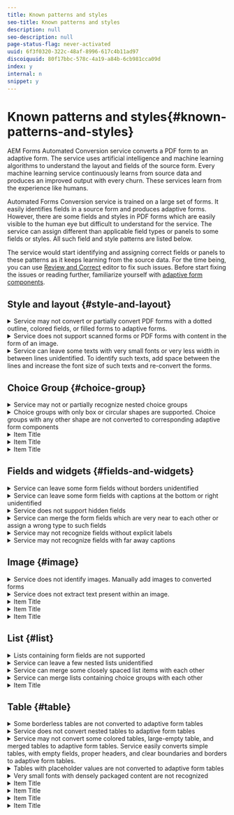 ```yaml
---
title: Known patterns and styles
seo-title: Known patterns and styles
description: null
seo-description: null
page-status-flag: never-activated
uuid: 6f3f0320-322c-48af-8996-617c4b11ad97
discoiquuid: 80f17bbc-578c-4a19-a84b-6cb981cca09d
index: y
internal: n
snippet: y
---
```


# Known patterns and styles{#known-patterns-and-styles}

AEM Forms Automated Conversion service converts a PDF form to an adaptive form. The service uses artificial intelligence and machine learning algorithms to understand the layout and fields of the source form. Every machine learning service continuously learns from source data and produces an improved output with every churn. These services learn from the experience like humans.

Automated Forms Conversion service is trained on a large set of forms. It easily identifies fields in a source form and produces adaptive forms. However, there are some fields and styles in PDF forms which are easily visible to the human eye but difficult to understand for the service. The service can assign different than applicable field types or panels to some fields or styles. All such field and style patterns are listed below.

The service would start identifying and assigning correct fields or panels to these patterns as it keeps learning from the source data. For the time being, you can use [Review and Correct](../../../forms/using/wip/review-correct-ui-edited.md) editor to fix such issues. Before start fixing the issues or reading further, familiarize yourself with [adaptive form components](../../../forms/using/introduction-forms-authoring.md).

## Style and layout {#style-and-layout}

<details>
 <summary>Service may not convert or partially convert PDF forms with a dotted outline, colored fields, or filled forms to adaptive forms. </summary>
 <img captionBottom="Scanned PDF Forms, PDF Forms with the dynamic layout, dotted outline, and filled or colored fields are not supported. " imageRotate="0" src="assets/Colored-dotted-filled-form.PNG" />
</details>

<details>
 <summary>Service does not support scanned forms or PDF forms with content in the form of an image.</summary>
 <img imageRotate="0" src="assets/scanned-forms.jpeg" />
</details>

<details>
 <summary>Service can leave some texts with very small fonts or very less width in between lines unidentified. To identify such texts, add space between the lines and increase the font size of such texts and re-convert the forms. </summary>
 <img imageRotate="0" src="assets/dense-forms-2.png" />
</details>

## Choice Group {#choice-group}

<details>
 <summary>Service may not or partially recognize nested choice groups</summary>
</details>

<details>
 <summary>Choice groups with only box or circular shapes are supported. Choice groups with any other shape are not converted to corresponding adaptive form components </summary>
</details>

<details>
 <summary>Item Title</summary>
</details>

<details>
 <summary>Item Title</summary>
</details>

<details>
 <summary>Item Title</summary>
</details>

## Fields and widgets {#fields-and-widgets}

<details>
 <summary>Service can leave some form fields without borders unidentified</summary>
 <img imageRotate="0" src="assets/border-less-fields-1.PNG" />
</details>

<details>
 <summary>Service can leave some form fields with captions at the bottom or right unidentified</summary>
 <img imageRotate="0" src="assets/caption-at-bottom-fields.PNG" />
</details>

<details>
 <summary>Service does not support hidden fields</summary>
 <video imageRotate="0" status="changing" videoLocalizationType="subtitle" videoSrcUrl="/content/dam/help/en/experience-manager/6-4/forms/using/wip/styles-and-pattern--considerations-and-best-practices-/jcr_content/main-pars/image/hidden-fields.mp4"></video>
</details>

<details>
 <summary>Service can merge the form fields which are very near to each other or assign a wrong type to such fields</summary>
</details>

<details>
 <summary>Service may not recognize fields without explicit labels</summary>
 <img imageRotate="0" />
</details>

<details>
 <summary>Service may not recognize fields with far away captions</summary>
</details>

## Image {#image}

<details>
 <summary>Service does not identify images. Manually add images to converted forms</summary>
</details>

<details>
 <summary>Service does not extract text present within an image. </summary>
</details>

<details>
 <summary>Item Title</summary>
</details>

<details>
 <summary>Item Title</summary>
</details>

<details>
 <summary>Item Title</summary>
</details>

## List {#list}

<details>
 <summary>Lists containing form fields are not supported</summary>
 <img imageRotate="0" src="assets/list-with-fields-patterns.png" />
</details>

<details>
 <summary>Service can leave a few nested lists unidentified </summary>
</details>

<details>
 <summary>Service can merge some closely spaced list items with each other</summary>
</details>

<details>
 <summary>Service can merge lists containing choice groups with each other</summary>
 <img imageRotate="0" src="assets/lists-with-choice-group.png" />
</details>

<details>
 <summary>Item Title</summary>
</details>

## Table {#table}

<details>
 <summary>Some borderless tables are not converted to adaptive form tables</summary>
 <img imageRotate="0" src="assets/border-less.PNG" />
</details>

<details>
 <summary>Service does not convert nested tables to adaptive form tables</summary>
</details>

<details>
 <summary>Service may not convert some colored tables, large-empty table, and merged tables to adaptive form tables. Service easily converts simple tables, with empty fields, proper headers, and clear boundaries and borders to adaptive form tables.</summary>
 <img imageRotate="0" src="assets/tables.gif" />
</details>

<details>
 <summary>Tables with placeholder values are not converted to adaptive form tables</summary>
</details>

<!--
Comment Type: draft

<h2>Text</h2>
-->

<details>
 <summary>Very small fonts with densely packaged content are not recognized</summary>
 <img imageRotate="0" src="assets/dense-forms-2.png" />
</details>

<details>
 <summary>Item Title</summary>
</details>

<details>
 <summary>Item Title</summary>
</details>

<details>
 <summary>Item Title</summary>
</details>

<details>
 <summary>Item Title</summary>
</details>

<!--
Comment Type: draft

<h4>Scanned PDF Forms, PDF Forms with the dynamic layout, dotted outline, and filled or colored fields are not supported.</h4>
-->

<!--
Comment Type: draft

<ul>
<li>Scanned PDF Forms, PDF Forms with the dynamic layout, dotted outline, and filled or colored fields are not supported.<br /> </li>
</ul>
-->

<!--
Comment Type: draft

<ul>
<li>Forms with very small fonts or content with very less width in between lines are not converted properly. Add spacing between the lines and increase the size of forms before starting the conversion.</li>
</ul>
-->

<!--
Comment Type: draft

<ul>
<li>Forms with very small fonts or content with very less width in between lines are not converted properly. Add spacing between the lines and increase the size of forms before starting the conversion.</li>
<li>Images and text inside the images are not identified. Manually add images to converted forms.<br /> </li>
<li>Complex tables like borderless tables, nested tables, table with colored rows, and tables with placeholder values are not converted to adaptive form tables. Only simple table, with empty fields, proper headers, and clear boundaries and borders are supported. You can use <a href="https://chl-author-preview.corp.adobe.com/content/help/en/experience-manager/6-4/forms/using/wip/review-correct-ui-edited.html#main-pars_header_1182718738">adaptive form editor</a> to add or modify complex tables, after the conversion.</li>
</ul>
-->

<!--
Comment Type: draft

<h2>Field-level patterns and styles</h2>
-->

<!--
Comment Type: draft

<h3>Lists</h3>
-->

<!--
Comment Type: draft

<table border="1" cellpadding="1" cellspacing="0" width="100%">
<tbody>
<tr>
<td valign="top" width="204"><p>Pattern</p> </td>
<td>Resolution</td>
<td>Example</td>
</tr>
<tr>
<td>Closely spaced list items are merged.</td>
<td>Ensure there is proper spacing in the list items.</td>
<td><img src="assets/Closely-spaced-list-items.png" /></td>
</tr>
<tr>
<td>Lists with fields are not supported</td>
<td>Use Review and Correct editor to identify such fields</td>
<td><img src="assets/list-with-fields.png" /> </td>
</tr>
<tr>
<td> </td>
<td> </td>
<td> </td>
</tr>
</tbody>
</table>
-->

<!--
Comment Type: draft

<h3>Tables</h3>
-->

<!--
Comment Type: draft

<h3>Choice groups</h3>
-->

<!--
Comment Type: draft

<ul>
<li>Lists with form fields, nested lists, and nested choice groups are not supported.</li>
<li>Form fields with captions at bottom or right are not supported.</li>
<li>Form fiields without bordes are not supported.</li>
<li>Hidden form fields are not supported.</li>
<li>Button in PDF forms are not converted to adaptive form buttons.<br /> </li>
<li>Tables with clear explicit boundaries and borders are supported.</li>
<li>Fields with far away captions are not supported.<br /> </li>
<li>Choice groups with only box or circle shaped selectors are supported. </li>
</ul>
-->

